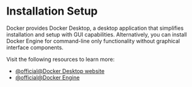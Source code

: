 # Installation Setup

Docker provides Docker Desktop, a desktop application that simplifies installation and setup with GUI capabilities. Alternatively, you can install Docker Engine for command-line only functionality without graphical interface components.

Visit the following resources to learn more:

- [@official@Docker Desktop website](https://www.docker.com/products/docker-desktop)
- [@official@Docker Engine](https://docs.docker.com/engine/install/)
